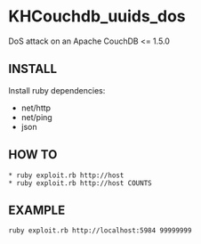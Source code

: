 KHCouchdb_uuids_dos
===================

DoS attack on an Apache CouchDB &lt;= 1.5.0

INSTALL
------

Install ruby dependencies:

* net/http
* net/ping
* json

HOW TO
------

    * ruby exploit.rb http://host
    * ruby exploit.rb http://host COUNTS

EXAMPLE
-------

    ruby exploit.rb http://localhost:5984 99999999